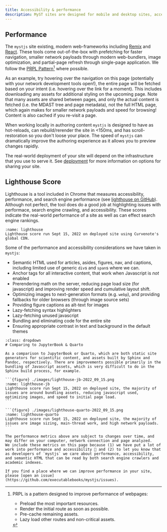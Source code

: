 ```yaml
---
title: Accessibility & performance
description: MyST sites are designed for mobile and desktop sites, accessibility and speedy page loads.
---
```


## Performance

The `mystjs` site existing, modern web-frameworks including [Remix](https://remix.run/) and [React](https://reactjs.org/). These tools come out-of-the-box with prefetching for faster navigation, smaller network payloads through modern web-bundlers, image optimization, and partial-page refresh through single-page application. We follow the [PRPL Pattern](https://web.dev/apply-instant-loading-with-prpl/)[^prpl] where possible.

[^prpl]: PRPL is a pattern designed to improve performance of webpages:

    - Preload the most important resources.
    - Render the initial route as soon as possible.
    - Pre-cache remaining assets.
    - Lazy load other routes and non-critical assets.

As an example, try hovering over the navigation on this page (potentially with your network development tools open!), the entire page will be fetched based on your intent (i.e. hovering over the link for a moment). This includes downloading any assets for additional styling on the upcoming page. Note that many assets are shared between pages, and only the actual content is fetched (i.e. the MDAST tree and page metadata), not the full HTML page, which again makes for smaller network payloads and speed for browsing! Content is also cached if you re-visit a page.

When working locally in authoring content `mystjs` is designed to have as hot-reloads, can rebuild/rerender the site in <150ms, and has scroll-restoration so you don't loose your place. The speed of `mystjs` can dramatically improve the authoring experience as it allows you to preview changes rapidly.

The real-world deployment of your site will depend on the infrastructure that you use to serve it. See [deployment](./deployment.md) for more information on options for sharing your site.

## Lighthouse Score

Lighthouse is a tool included in Chrome that measures accessibility, performance, and search engine performance (see [lighthouse on GitHub](https://github.com/GoogleChrome/lighthouse)). Although not perfect, the tool does do a good job at highlighting issues with performace, search engine crawling, and accessibility. These scores indicate the real-world performance of a site as well as can effect search engine rankings.

```{figure} ./images/lighthouse-2022_09_15.png
:name: lighthouse
Lighthouse score run Sept 15, 2022 on deployed site using Curvenote's global CDN.
```

Some of the performance and accessibility considerations we have taken in `mystjs`:

- Semantic HTML used for articles, asides, figures, nav, and captions, including limited use of generic `div`s and `span`s where we can.
- Anchor tags for all interactive content, that work when Javascript is _not_ enabled
- Prerendering math on the server, reducing page load size (for javascript) and improving render speed and cumulative layout shift.
- Optimizing images to next-generation formats (e.g. `webp`), and providing fallbacks for older browsers (through image source sets)
- Providing figure captions as alt-text for images
- Lazy-fetching syntax highlighters
- Lazy-fetching unused javascript
- Bundling and eliminating code for the entire site
- Ensuring appropriate contrast in text and background in the default themes

````{seealso}
:class: dropdown
# Comparing to JupyterBook & Quarto

As a comparison to JupyterBook or Quarto, which are both static site generators for scientific content, and assets built by Sphinx and Pandoc, respectively. There are improvements possible primarily in the bundling of Javascript assets, which is very difficult to do in the Sphinx build process, for example.

```{figure} ./images/lighthouse-jb-2022_09_15.png
:name: lighthouse-jb
Lighthouse score run Sept 15, 2022 on deployed site, the majority of issues are around bundling assets, reducing javascript used, optimizing images, and speed to initial page load.
```

```{figure} ./images/lighthouse-quarto-2022_09_15.png
:name: lighthouse-quarto
Lighthouse score run Sept 15, 2022 on deployed site, the majority of issues are image sizing, main-thread work, and high network payloads.
```
````

```{warning}
The performance metrics above are subject to changes over time, and may differ on your computer, network connection and page analyzed.
We include these metrics on this page because (1) we have put a lot of work into performance and accessibility 🎉 and (2) to let you know that as developers of `mystjs` we care about performance, accessibility, and semantic HTML that can be read by both search engine crawlers and academic indexes.

If you find a place where we can improve performance in your site, please [open an issue](https://github.com/executablebooks/mystjs/issues).
```
